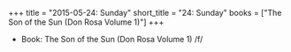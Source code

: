 +++
title = "2015-05-24: Sunday"
short_title = "24: Sunday"
books = ["The Son of the Sun (Don Rosa Volume 1)"]
+++


* Book: The Son of the Sun (Don Rosa Volume 1) /f/

